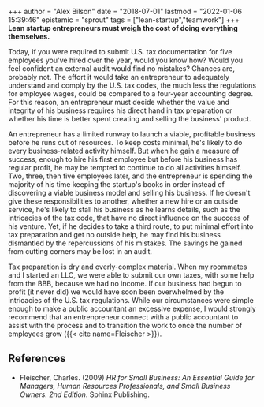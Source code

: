 +++
author = "Alex Bilson"
date = "2018-07-01"
lastmod = "2022-01-06 15:39:46"
epistemic = "sprout"
tags = ["lean-startup","teamwork"]
+++
**Lean startup entrepreneurs must weigh the cost of doing everything themselves.**

Today, if you were required to submit U.S. tax documentation for five employees you've hired over the year, would you know how? Would you feel confident an external audit would find no mistakes? Chances are, probably not. The effort it would take an entrepreneur to adequately understand and comply by the U.S. tax codes, the much less the regulations for employee wages, could be compared to a four-year accounting degree. For this reason, an entrepreneur must decide whether the value and integrity of his business requires his direct hand in tax preparation or whether his time is better spent creating and selling the business' product.

An entrepreneur has a limited runway to launch a viable, profitable business before he runs out of resources. To keep costs minimal, he's likely to do every business-related activity himself. But when he gain a measure of success, enough to hire his first employee but before his business has regular profit, he may be tempted to continue to do all activities himself. Two, three, then five employees later, and the entrepreneur is spending the majority of his time keeping the startup's books in order instead of discovering a viable business model and selling his business. If he doesn't give these responsibilities to another, whether a new hire or an outside service, he's likely to stall his business as he learns details, such as the intricacies of the tax code, that have no direct influence on the success of his venture. Yet, if he decides to take a third route, to put minimal effort into tax preparation and get no outside help, he may find his business dismantled by the repercussions of his mistakes. The savings he gained from cutting corners may be lost in an audit.

Tax preparation is dry and overly-complex material. When my roommates and I started an LLC, we were able to submit our own taxes, with some help from the BBB, because we had no income. If our business had begun to profit (it never did) we would have soon been overwhelmed by the intricacies of the U.S. tax regulations. While our circumstances were simple enough to make a public accountant an excessive expense, I would strongly recommend that an entrenpreneur connect with a public accountant to assist with the process and to transition the work to once the number of employees grow ({{< cite name=Fleischer >}}).

## References

- Fleischer, Charles. (2009) _HR for Small Business: An Essential Guide for Managers, Human Resources Professionals, and Small Business Owners. 2nd Edition_. Sphinx Publishing.
